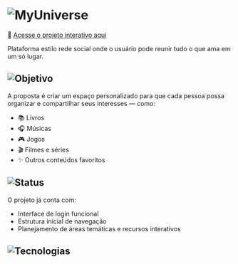 # ![MyUniverse](https://img.shields.io/badge/MyUniverse-Projeto%20em%20Desenvolvimento-6A0DAD?style=for-the-badge&logo=starship&logoColor=white)

🔗 [Acesse o projeto interativo aqui](https://laryssapsiqueira.github.io/Portfolio/)

Plataforma estilo rede social onde o usuário pode reunir tudo o que ama em um só lugar.

## ![Objetivo](https://img.shields.io/badge/Objetivo-Explorar%20e%20Compartilhar-000000?style=for-the-badge)

A proposta é criar um espaço personalizado para que cada pessoa possa organizar e compartilhar seus interesses — como:

- 📚 Livros  
- 🎧 Músicas  
- 🎮 Jogos  
- 🎬 Filmes e séries  
- ✨ Outros conteúdos favoritos

## ![Status](https://img.shields.io/badge/Status-Em%20andamento-6A0DAD?style=for-the-badge)

O projeto já conta com:

- Interface de login funcional  
- Estrutura inicial de navegação  
- Planejamento de áreas temáticas e recursos interativos

## ![Tecnologias](https://img.shields.io/badge/Feito%20com-HTML%2C%20CSS%20e%20JavaScript-000000?style=for-the-badge&logo=code&logoColor=white)
